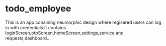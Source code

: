 # todo_employee

This is an app conaining neumorphic design where regisered users can log in with credentials.It contains loginScreen,otpScreen,homeScreen,settings,service and requests,dashboard... 

